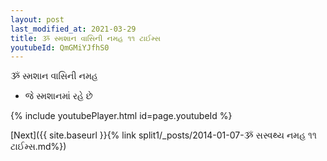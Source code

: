 ```yaml
---
layout: post
last_modified_at: 2021-03-29
title: ૐ સ્મશાન વાસિની નમહ ૧૧ ટાઈમ્સ
youtubeId: QmGMiYJfhS0
---
```

 
 
 ૐ સ્મશાન વાસિની નમહ  
 
 -  જે સ્મશાનમાં રહે છે 
 
  
 
  
 
 
 
 
 
 


{% include youtubePlayer.html id=page.youtubeId %}
 
[Next]({{ site.baseurl }}{% link  split1/_posts/2014-01-07-ૐ સસ્વથ્ય નમહ ૧૧ ટાઈમ્સ.md%})
 
